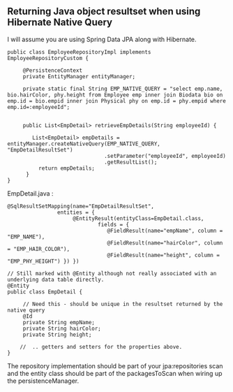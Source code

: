 ## Returning Java object resultset when using Hibernate Native Query
I will assume you are using Spring Data JPA along with Hibernate. 
```
public class EmployeeRepositoryImpl implements EmployeeRepositoryCustom {

     @PersistenceContext
     private EntityManager entityManager;

     private static final String EMP_NATIVE_QUERY = "select emp.name, bio.hairColor, phy.height from Employee emp inner join Biodata bio on emp.id = bio.empid inner join Physical phy on emp.id = phy.empid where emp.id=:employeeId";


     public List<EmpDetail> retrieveEmpDetails(String employeeId) {

        List<EmpDetail> empDetails = entityManager.createNativeQuery(EMP_NATIVE_QUERY, "EmpDetailResultSet")
                               .setParameter("employeeId", employeeId)
                               .getResultList();
          return empDetails;
      }
}
```
EmpDetail.java : 
```
@SqlResultSetMapping(name="EmpDetailResultSet",
                entities = {
                     @EntityResult(entityClass=EmpDetail.class,
                             fields = { 
                                @FieldResult(name="empName", column = "EMP_NAME"),
                                @FieldResult(name="hairColor", column = "EMP_HAIR_COLOR"),
                                @FieldResult(name="height", column = "EMP_PHY_HEIGHT") }) })
                              
// Still marked with @Entity although not really associated with an underlying data table directly.
@Entity
public class EmpDetail {
   
     // Need this - should be unique in the resultset returned by the native query
     @Id
     private String empName;
     private String hairColor;
     private String height;

    //  .. getters and setters for the properties above.
}
```
The repository implementation should be part of your jpa:repositories scan and the entity class should be part of the packagesToScan when wiring up the persistenceManager.
